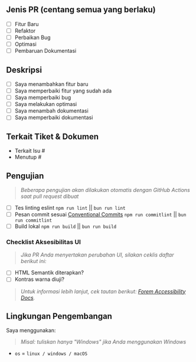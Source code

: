 <!--
    Sebelum mengajukan Pull Request, pastikan Anda telah melakukan hal berikut:
    - 👷‍♀️ Buat PR yang kecil. Biasanya hal ini mungkin dilakukan.
    - ✅ Sediakan tes untuk perubahan Anda.
    - 📝 Gunakan pesan commit yang deskriptif.
    - 📗 Perbarui dokumentasi terkait dan sertakan tangkapan layar yang relevan.
-->

## Jenis PR (centang semua yang berlaku)

- [ ] Fitur Baru
- [ ] Refaktor
- [ ] Perbaikan Bug
- [ ] Optimasi
- [ ] Pembaruan Dokumentasi

## Deskripsi

<!--
  Deskripsikan tentang perubahan yang Anda berikan
  Lebih baik jika dijelaskan lebih detail
 -->

- [ ] Saya menambahkan fitur baru
- [ ] Saya memperbaiki fitur yang sudah ada
- [ ] Saya memperbaiki bug
- [ ] Saya melakukan optimasi
- [ ] Saya menambah dokumentasi
- [ ] Saya memperbaiki dokumentasi

## Terkait Tiket & Dokumen

<!--
Untuk pull request yang berkaitan atau menutup sebuah isu, silakan sertakan di bawah ini.
Kami mengikuti panduan [Github tentang menghubungkan isu ke pull request](https://docs.github.com/en/issues/tracking-your-work-with-issues/linking-a-pull-request-to-an-issue).

Contohnya dengan menuliskan: "closes #1234" akan menghubungkan pull request ini dengan isu 1234. Dan ketika pull request digabung, Github akan otomatis menutup isu tersebut.
-->

- Terkait Isu #
- Menutup #

## Pengujian

> _Beberapa pengujian akan dilakukan otomatis dengan GitHub Actions saat pull request dibuat_

- [ ] Tes linting eslint `npm run lint` || `bun run lint`
- [ ] Pesan commit sesuai [Conventional Commits](https://gist.github.com/qoomon/5dfcdf8eec66a051ecd85625518cfd13) `npm run commitlint` || `bun run commitlint`
- [ ] Build lokal `npm run build` || `bun run build`

### Checklist Aksesibilitas UI

> _Jika PR Anda menyertakan perubahan UI, silakan ceklis daftar berikut ini:_

- [ ] HTML Semantik diterapkan?
- [ ] Kontras warna diuji?

> _Untuk informasi lebih lanjut, cek tautan berikut: [Forem Accessibility Docs](https://developers.forem.com/frontend/accessibility)._

## Lingkungan Pengembangan

Saya menggunakan:

> _Misal: tuliskan hanya "Windows" jika Anda menggunakan Windows_

- `os` = `linux / windows / macOS`

<!-- jika ada kegagalan pada salah satu tes, kami akan memeriksanya kembali -->

